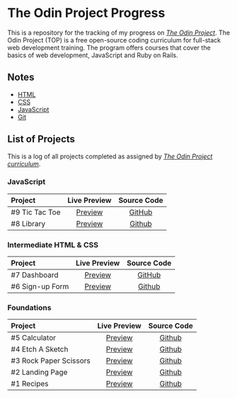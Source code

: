 # The Odin Project Progress

This is a repository for the tracking of my progress on [*The Odin Project*](https://www.theodinproject.com/dashboard). The Odin Project (TOP) is a free open-source coding curriculum for full-stack web development training. The program offers courses that cover the basics of web development, JavaScript and Ruby on Rails.

## Notes

- [HTML](HTML/html.md)
- [CSS](CSS/css.md)
- [JavaScript](JavaScript/javascript.md)
- [Git](git.md)

## List of Projects

This is a log of all projects completed as assigned by [*The Odin Project curriculum*](https://www.theodinproject.com/dashboard).

### JavaScript

| **Project** | **Live Preview** | **Source Code** |
| :------------ | :--------: | :---------: |
| #9 Tic Tac Toe | [Preview](https://devvivan.github.io/odin-tic-tac-toe/) | [GitHub](https://github.com/DevVivan/odin-tic-tac-toe) | 
| #8 Library | [Preview](https://devvivan.github.io/odin-library/) | [Github](https://github.com/DevVivan/odin-library) |


### Intermediate HTML & CSS

| **Project** | **Live Preview** | **Source Code** |
| :------------ | :--------: | :---------: |
| #7 Dashboard | [Preview](https://devvivan.github.io/odin-dashboard/) | [GitHub](https://github.com/DevVivan/odin-dashboard)
| #6 Sign-up Form | [Preview](https://devvivan.github.io/odin-signup-form/) | [Github](https://github.com/DevVivan/odin-signup-form) |

### Foundations

| **Project** | **Live Preview** | **Source Code** |
| :------------ | :--------: | :---------: |
| #5 Calculator | [Preview](https://devvivan.github.io/odin-calculator/) | [Github](https://github.com/DevVivan/odin-calculator) |
| #4 Etch A Sketch | [Preview](https://devvivan.github.io/odin-etch-a-sketch/) | [Github](https://github.com/DevVivan/odin-etch-a-sketch) |
| #3 Rock Paper Scissors | [Preview](https://devvivan.github.io/odin-rock-paper-scissors/) | [Github](https://github.com/DevVivan/odin-rock-paper-scissors) |
| #2 Landing Page | [Preview](https://devvivan.github.io/odin-landing-page/) | [Github](https://github.com/DevVivan/odin-landing-page) |
| #1 Recipes | [Preview](https://devvivan.github.io/odin-recipes/) | [Github](https://github.com/DevVivan/odin-recipes) |

